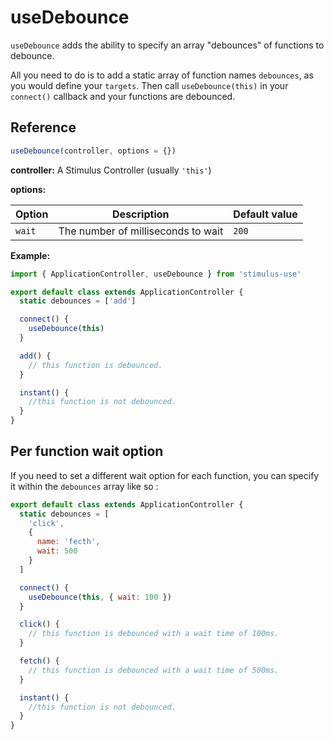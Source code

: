 # useDebounce

`useDebounce` adds the ability to specify an array "debounces" of functions to debounce.

All you need to do is to add a static array of function names `debounces`, as you would define your `targets`. Then call `useDebounce(this)` in your `connect()` callback and your functions are debounced.

## Reference

```javascript
useDebounce(controller, options = {})
```

**controller:** A Stimulus Controller (usually `'this'`)

**options:**

| Option| Description | Default value |
|-----------------------|-------------|---------------------|
| `wait` | The number of milliseconds to wait | `200` |

**Example:**

```js
import { ApplicationController, useDebounce } from 'stimulus-use'

export default class extends ApplicationController {
  static debounces = ['add']

  connect() {
    useDebounce(this)
  }

  add() {
    // this function is debounced.
  }

  instant() {
    //this function is not debounced.
  }
}
```

## Per function wait option

If you need to set a different wait option for each function, you can specify it within the `debounces` array like so :

```js
export default class extends ApplicationController {
  static debounces = [
    'click',
    {
      name: 'fecth',
      wait: 500
    }
  ]

  connect() {
    useDebounce(this, { wait: 100 })
  }

  click() {
    // this function is debounced with a wait time of 100ms.
  }

  fetch() {
    // this function is debounced with a wait time of 500ms.
  }

  instant() {
    //this function is not debounced.
  }
}
```